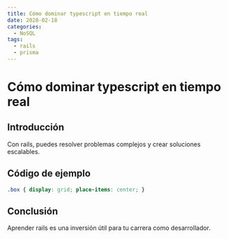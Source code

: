 ```yaml
---
title: Cómo dominar typescript en tiempo real
date: 2028-02-18
categories:
  - NoSQL
tags:
  - rails
  - prisma
---
```


# Cómo dominar typescript en tiempo real

## Introducción

Con rails, puedes resolver problemas complejos y crear soluciones escalables.

## Código de ejemplo

```css
.box { display: grid; place-items: center; }
```

## Conclusión

Aprender rails es una inversión útil para tu carrera como desarrollador.